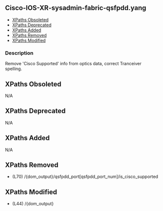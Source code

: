 ## Cisco-IOS-XR-sysadmin-fabric-qsfpdd.yang

- [XPaths Obsoleted](#xpaths-obsoleted)
- [XPaths Deprecated](#xpaths-deprecated)
- [XPaths Added](#xpaths-added)
- [XPaths Removed](#xpaths-removed)
- [XPaths Modified](#xpaths-modified)

### Description

Remove 'Cisco Supported' info from optics data, correct Tranceiver spelling.

## XPaths Obsoleted

N/A

## XPaths Deprecated

N/A

## XPaths Added

N/A

## XPaths Removed

- (L70)	/{dom_output}/qsfpdd_port[qsfpdd_port_num]/is_cisco_supported

## XPaths Modified

- (L44)	/{dom_output}

